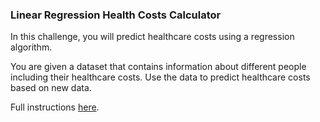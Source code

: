 ### Linear Regression Health Costs Calculator

In this challenge, you will predict healthcare costs using a regression algorithm.

You are given a dataset that contains information about different people including their healthcare costs. Use the data to predict healthcare costs based on new data.

Full instructions [here](https://www.freecodecamp.org/learn/machine-learning-with-python/machine-learning-with-python-projects/linear-regression-health-costs-calculator).
